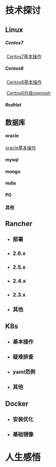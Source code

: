 #  技术探讨 #
##  Linux 

   ##### Centos7 ###
​        [Centos7基本操作](centos/centos7基本操作.md)

   ##### Centos6 ###
​        [Centos6基本操作](centos/centos6基本操作.md)

​        [Centos6升级openssh](centos/centos6升级openssh.md)

   #####  RedHat  ###

## 数据库 
  #### oracle
   [oracle基本操作](db/oracle基本操作.md)
  #### mysql
  #### mongo
  #### redis
  #### PG
  #### 其他

## Rancher ## 
- ### 部署
- ### 2.6.x
- ### 2.5.x
- ### 2.4.x
- ### 2.3.x
- ### 其他

## K8s ## 
- ### 基本操作
- ### 疑难排查
- ### yaml范例
- ### 其他

## Docker ## 
- ### 安装优化
- ### 基础镜像

# 人生感悟 #
